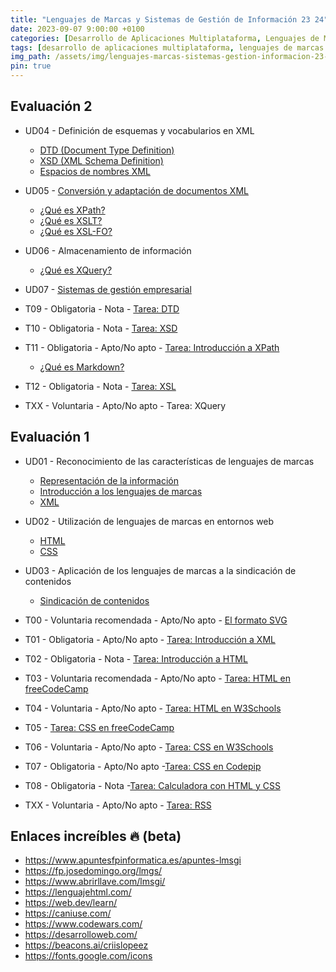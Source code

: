 ```yaml
---
title: "Lenguajes de Marcas y Sistemas de Gestión de Información 23 24"
date: 2023-09-07 9:00:00 +0100
categories: [Desarrollo de Aplicaciones Multiplataforma, Lenguajes de Marcas y Sistemas de Gestión de Información]
tags: [desarrollo de aplicaciones multiplataforma, lenguajes de marcas y sistemas de gestión de información, administración de sistemas informáticos de red, desarrollo de aplicaciones web, dam, daw, asir, lmsgi]
img_path: /assets/img/lenguajes-marcas-sistemas-gestion-informacion-23-24/
pin: true
---
```


## Evaluación 2

- UD04 - Definición de esquemas y vocabularios en XML
  - [DTD (Document Type Definition)](/posts/dtd/)
  - [XSD (XML Schema Definition)](/posts/xsd/)
  - [Espacios de nombres XML](/posts/espacios-de-nombres-xml)
- UD05 -  [Conversión y adaptación de documentos XML](/posts/xsl)
  - [¿Qué es XPath?](/posts/xpath/)
  - [¿Qué es XSLT?](/posts/xslt/)
  - [¿Qué es XSL-FO?](/posts/xslfo/)
- UD06 - Almacenamiento de información
  - [¿Qué es XQuery?](/posts/xquery/)
- UD07 - [Sistemas de gestión empresarial](/posts/sistemas-gestion-empresarial/)

- T09 - Obligatoria - Nota - [Tarea: DTD](/posts/tarea-dtd/)
- T10 - Obligatoria - Nota - [Tarea: XSD](/posts/tarea-xsd/)
- T11 - Obligatoria - Apto/No apto - [Tarea: Introducción a XPath](/posts/tarea-introduccion-xpath/)
  - [¿Qué es Markdown?](/posts/markdown/)
- T12 - Obligatoria - Nota - [Tarea: XSL](/posts/tarea-xsl/)
- TXX - Voluntaria - Apto/No apto - Tarea: XQuery

## Evaluación 1

- UD01 - Reconocimiento de las características de lenguajes de marcas
  - [Representación de la información](/posts/representacion-informacion/)
  - [Introducción a los lenguajes de marcas](/posts/introduccion-lenguajes-marcas)
  - [XML](/posts/xml/)
- UD02 - Utilización de lenguajes de marcas en entornos web
  - [HTML](/posts/html/)
  - [CSS](/posts/css/)
- UD03 - Aplicación de los lenguajes de marcas a la sindicación de contenidos
  - [Sindicación de contenidos](/posts/sindicacion-contenidos/)

- T00 - Voluntaria recomendada - Apto/No apto - [El formato SVG](/posts/tarea-formato-svg/)
- T01 - Obligatoria - Apto/No apto - [Tarea: Introducción a XML](/posts/tarea-introduccion-xml/)
- T02 - Obligatoria - Nota - [Tarea: Introducción a HTML](/posts/practica-html/)
- T03 - Voluntaria recomendada - Apto/No apto - [Tarea: HTML en freeCodeCamp](/posts/practica-html-freecodecamp/)
- T04 - Voluntaria - Apto/No apto - [Tarea: HTML en W3Schools](/posts/practica-html-w3schools/)
- T05 - [Tarea: CSS en freeCodeCamp](/posts/practica-css-freecodecamp/)
- T06 - Voluntaria - Apto/No apto - [Tarea: CSS en W3Schools](/posts/practica-css-w3schools/)
- T07 - Obligatoria - Apto/No apto -[Tarea: CSS en Codepip](/posts/practica-css-codepip/)
- T08 - Obligatoria - Nota -[Tarea: Calculadora con HTML y CSS](/posts/tarea-calculadora-html-css/)
- TXX - Voluntaria - Apto/No apto - [Tarea: RSS](/posts/tarea-rss/)

## Enlaces increíbles 🔥 (beta)

- <https://www.apuntesfpinformatica.es/apuntes-lmsgi>
- <https://fp.josedomingo.org/lmgs/>
- <https://www.abrirllave.com/lmsgi/>
- <https://lenguajehtml.com/>
- <https://web.dev/learn/>
- <https://caniuse.com/>
- <https://www.codewars.com/>
- <https://desarrolloweb.com/>
- <https://beacons.ai/criislopeez>
- <https://fonts.google.com/icons>
